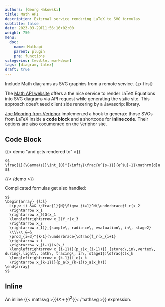 ```yaml
---
authors: [Georg Makowski]
title: Math API 
description: External service rendering LaTeX to SVG formulas
subtitle: false
date: 2023-03-29T11:56:16+02:00 
weight: 750
menu:
  doc:
    name: Mathapi
    parent: plugin
    pre: functions
categories: [module, markdown]
tags: [diagram, latex]
draft: true
---
```


Include Math diagrams as SVG graphics from a remote service.
{.p-first}
<!--more-->

The [Math API website](https://math.vercel.app/home) offers a the nice service to render LaTeX Equations into SVG diagrams via API request while generating the static site. This approach does’t need client side rendering by a Javascript library.

[Joe Mooring from Veriphor](https://www.veriphor.com/articles/mathematical-expressions/) implemented a hook to generate those SVGs from LaTeX inside a **code block** and a shortcode for **inline code**. Their options are also documented on the Veriphor site.

## Code Block

{{< demo "and gets rendered to" >}}
```mathsvg
$$
\frac{1}{\Gamma(s)}\int_{0}^{\infty}\frac{u^{s-1}}{e^{u}-1}\mathrm{d}u
$$
```
{{< /demo >}}

Complicated formulas get also handled:

```mathsvg
$$
\begin{array} {lcl}
  L(p,w_i) &=& \dfrac{1}{N}\Sigma_{i=1}^N(\underbrace{f_r(x_2
  \rightarrow x_1
  \rightarrow x_0)G(x_1
  \longleftrightarrow x_2)f_r(x_3
  \rightarrow x_2
  \rightarrow x_1)}_{sample\, radiance\, evaluation\, in\, stage2}
  \\\\\\ &=&
  \prod_{i=3}^{k-1}(\underbrace{\dfrac{f_r(x_{i+1}
  \rightarrow x_i
  \rightarrow x_{i-1})G(x_i
  \longleftrightarrow x_{i-1})}{p_a(x_{i-1})}}_{stored\,in\,vertex\, during\,light\, path\, tracing\, in\, stage1})\dfrac{G(x_k
  \longleftrightarrow x_{k-1})L_e(x_k
  \rightarrow x_{k-1})}{p_a(x_{k-1})p_a(x_k)})
\end{array}
$$
```

## Inline

An inline {{< mathsvg >}}${(x+y)}^2${{< /mathsvg >}} expression.

